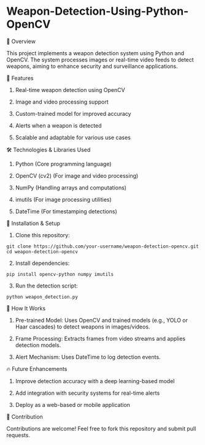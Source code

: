 # Weapon-Detection-Using-Python-OpenCV

📌 Overview

This project implements a weapon detection system using Python and OpenCV. The system processes images or real-time video feeds to detect weapons, aiming to enhance security and surveillance applications.

🚀 Features

1) Real-time weapon detection using OpenCV

2) Image and video processing support

3) Custom-trained model for improved accuracy

4) Alerts when a weapon is detected

5) Scalable and adaptable for various use cases

🛠️ Technologies & Libraries Used

1) Python (Core programming language)

2) OpenCV (cv2) (For image and video processing)

3) NumPy (Handling arrays and computations)

4) imutils (For image processing utilities)

5) DateTime (For timestamping detections)

📂 Installation & Setup

1) Clone this repository:

```
git clone https://github.com/your-username/weapon-detection-opencv.git
cd weapon-detection-opencv
```
2) Install dependencies:
```
pip install opencv-python numpy imutils
```
3) Run the detection script:
```
python weapon_detection.py
```
🎯 How It Works

1) Pre-trained Model: Uses OpenCV and trained models (e.g., YOLO or Haar cascades) to detect weapons in images/videos.

2) Frame Processing: Extracts frames from video streams and applies detection models.

3) Alert Mechanism: Uses DateTime to log detection events.

🔥 Future Enhancements

1) Improve detection accuracy with a deep learning-based model

2) Add integration with security systems for real-time alerts

3) Deploy as a web-based or mobile application

🤝 Contribution

Contributions are welcome! Feel free to fork this repository and submit pull requests.

